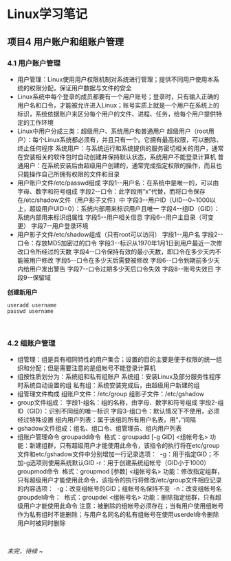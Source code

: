 # Linux学习笔记

## 项目4 用户账户和组账户管理

### 4.1 用户账户管理

* 用户管理：Linux使用用户权限机制对系统进行管理；提供不同用户使用本系统的权限分配，保证用户数据与文件的安全
* Linux系统中每个登录的成员都要有一个用户账号；登录时，只有输入正确的用户名和口令，才能被允许进入Linux；账号实质上就是一个用户在系统上的标识，系统依据账户来区分每个用户的文件、进程、任务，给每个用户提供特定的工作环境
* Linux中用户分成三类：超级用户、系统用户和普通用户
	超级用户（root用户）：每个Linux系统都必须有，并且只有一个。它拥有最高权限，可以删除、终止任何程序
	系统用户：与系统运行和系统提供的服务密切相关的用户，通常在安装相关的软件包时自动创建并保持默认状态，系统用户不能登录计算机
	普通用户：在系统安装后由超级用户创建的，通常完成指定权限的操作，而且也只能操作自己所拥有权限的文件和目录
* 用户账户文件/etc/passwd组成
	字段1--用户名：在系统中是唯一的，可以由字母、数字和符号组成
	字段2--口令：此字段用“x”代替，而将口令保存在/etc/shadow文件（用户影子文件）中
	字段3--用户ID（UID--0~1000以上，超级用户UID=0）：系统内部用来标识用户且唯一
	字段4--组ID（GID）：系统内部用来标识组属性
	字段5--用户相关信息
	字段6--用户主目录（可变更）
	字段7--用户登录环境
* 用户影子文件/etc/shadow组成（只有root可以访问）
	字段1--用户名
	字段2--口令：存放MD5加密过的口令
	字段3--标识从1970年1月1日到用户最近一次修改口令所经过的天数
	字段4--口令保持有效的最小天数，即口令在多少天内不能被用户修改
	字段5--口令在多少天后需要被修改
	字段6--口令到期前多少天内给用户发出警告
	字段7--口令过期多少天后口令失效
	字段8--账号失效日
	字段9--保留域

**创建新用户**
```
useradd username
passwd username
```

<br/>

### 4.2 组账户管理

* 组管理：组是具有相同特性的用户集合；设置的目的主要是便于权限的统一组织和分配；但是需要注意的是组帐号不能登录计算机
* 组按性质划分为：系统组和私有组账户
	系统组：安装Linux及部分服务性程序时系统自动设置的组
	私有组：系统安装完成后，由超级用户新建的组
* 组管理文件构成
	组账户文件：/etc/group
	组影子文件：/etc/gshadow
* group文件组成：
	字段1-组名：组的名称，由字母、数字和符号组成
	字段2-组ID（GID）：识别不同组的唯一标识
	字段3-组口令：默认情况下不使用，必须经过特殊设置
	组内用户列表：属于该组的所有用户名表，用“，”间隔
* gshadow文件组成：组名、组口令、组管理员、组内用户列表
* 组账户管理命令
	groupadd命令
	​	格式：groupadd [-g GID] <组帐号名>
	​	功能：新建组群，只有超级用户才能使用此命令，该指令的执行将在etc/group文件和etc/gshadow文件中分别增加一行记录
	​	选项：
	​		-g：用于指定GID；不加-g选项则使用系统默认GID
	​		-r：用于创建系统组帐号（GID小于1000）
	groupmod命令
	​	格式：groupmod [参数] <组帐号名>
	​	功能：修改指定组群，只有超级用户才能使用此命令，该指令的执行将修改/etc/group文件相应记录的内容
	​	选项：
	​		-g：改变组帐号的GID；组帐号名保持不变
	​		-n：改变组帐号名
	groupdel命令：
	​	格式：groupdel <组帐号名>
	​	功能：删除指定组群，只有超级用户才能使用此命令
	​	注意：被删除的组帐号必须存在；当有用户使用组帐号作为私有组时不能删除；与用户名同名的私有组帐号在使用userdel命令删除用户时被同时删除

<br/>

*未完，待续 ~*